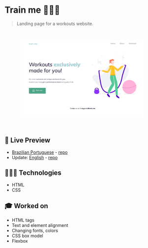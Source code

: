 # Train me 🏃🏼‍♀️

> Landing page for a workouts website.

<br>

<p align="center">
  <img alt="Workouts home page." src="./.github/train-me-en.png" width="80%" />
</p>

<br>

## 📝 Live Preview 

- [Brazilian Portuguese](https://diegommagno.com/github/rocketseat/explorer/stage-02/train-me/pt-br) - [repo](https://github.com/diegommagno/rocketseat/tree/main/explorer/stage-02/train-me/pt-br)
- Update: [English](https://diegommagno.com/github/rocketseat/explorer/stage-02/train-me/en) - [repo](https://github.com/diegommagno/rocketseat/tree/main/explorer/stage-02/train-me/en/)


## 🧑🏻‍💻 Technologies

- HTML
- CSS

## 🎓 Worked on

- HTML tags
- Text and element alignment
- Changing fonts, colors
- CSS box model
- Flexbox